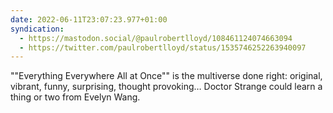 ```yaml
---
date: 2022-06-11T23:07:23.977+01:00
syndication:
  - https://mastodon.social/@paulrobertlloyd/108461124074663094
  - https://twitter.com/paulrobertlloyd/status/1535746252263940097
---
```


""Everything Everywhere All at Once"" is the multiverse done right: original, vibrant, funny, surprising, thought provoking… Doctor Strange could learn a thing or two from Evelyn Wang.
